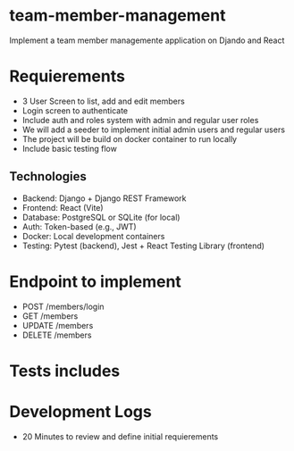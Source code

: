 # team-member-management
Implement a team member managemente application on Djando and React


# Requierements
- 3 User Screen to list, add and edit members
- Login screen to authenticate
- Include auth and roles system with admin and regular user roles
- We will add a seeder to implement initial admin users and regular users
- The project will be build on docker container to run locally
- Include basic testing flow

## Technologies

- Backend: Django + Django REST Framework
- Frontend: React (Vite)
- Database: PostgreSQL or SQLite (for local)
- Auth: Token-based (e.g., JWT)
- Docker: Local development containers
- Testing: Pytest (backend), Jest + React Testing Library (frontend)

# Endpoint to implement
- POST /members/login
- GET /members
- UPDATE /members
- DELETE /members


# Tests includes


# Development Logs
- 20 Minutes to review and define initial requierements